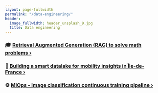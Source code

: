 ```yaml
---
layout: page-fullwidth
permalink: "/data-engineering/"
header:
  image_fullwidth: header_unsplash_9.jpg
  title: Data engineering
---
```


### 🎓 [Retrieval Augmented Generation (RAG) to solve math problems ›](/projects/rag-math-problem-solver/)

### 🚴 [Building a smart datalake for mobility insights in Île-de-France ›](/projects/datalake/)


### ⚙️ [MlOps - Image classification continuous training pipeline ›](/projects/mlops-image-classification/)
